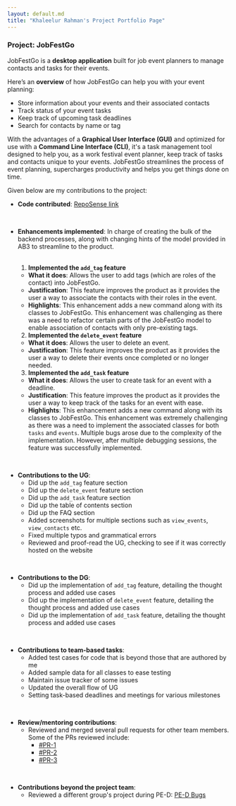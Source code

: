 ```yaml
---
layout: default.md
title: "Khaleelur Rahman's Project Portfolio Page"
---
```


### Project: JobFestGo

JobFestGo is a **desktop application** built for job event planners to manage contacts and tasks for their events.

Here’s an **overview** of how JobFestGo can help you with your event planning:
- Store information about your events and their associated contacts
- Track status of your event tasks
- Keep track of upcoming task deadlines
- Search for contacts by name or tag

With the advantages of a **Graphical User Interface (GUI)**
and optimized for use with a **Command Line Interface (CLI)**,
it's a task management tool designed to help you, as a work festival event planner,
keep track of tasks and contacts unique to your events. JobFestGo streamlines the process of event planning,
supercharges productivity and helps you get things done on time.

Given below are my contributions to the project:
* **Code contributed**: [RepoSense link](https://nus-cs2103-ay2324s1.github.io/tp-dashboard/?search=khaleelur-rahman&breakdown=true)

<br>

* **Enhancements implemented**:
  In charge of creating the bulk of the backend processes, along with changing hints of the model provided in AB3 to streamline to the product.

  <br>

  1) **Implemented the `add_tag` feature**
  - **What it does**: Allows the user to add tags (which are roles of the contact) into JobFestGo.
  - **Justification**: This feature improves the product as it provides the user a way to associate the contacts with their roles in the event.
  - **Highlights**: This enhancement adds a new command along with its classes to JobFestGo. This enhancement was challenging as there was a need to refactor certain parts of the JobFestGo model to enable association of contacts with only pre-existing tags.
  2) **Implemented the `delete_event` feature**
    - **What it does**: Allows the user to delete an event.
    - **Justification**: This feature improves the product as it provides the user a way to delete their events once completed or no longer needed.
  3) **Implemented the `add_task` feature**
    - **What it does**: Allows the user to create task for an event with a deadline.
    - **Justification**: This feature improves the product as it provides the user a way to keep track of the tasks for an event with ease.
    - **Highlights**: This enhancement adds a new command along with its classes to JobFestGo. This enhancement was extremely challenging as there was a need to implement the associated classes for both `tasks` and `events`. Multiple bugs arose due to the complexity of the implementation. However, after multiple debugging sessions, the feature was successfully implemented.


<br>

* **Contributions to the UG**:
  - Did up the `add_tag` feature section
  - Did up the `delete_event` feature section
  - Did up the `add_task` feature section
  - Did up the table of contents section
  - Did up the FAQ section
  - Added screenshots for multiple sections such as `view_events`, `view_contacts` etc.
  - Fixed multiple typos and grammatical errors
  - Reviewed and proof-read the UG, checking to see if it was correctly hosted on the website

<br>

* **Contributions to the DG**:
  - Did up the implementation of `add_tag` feature, detailing the thought process and added use cases
  - Did up the implementation of `delete_event` feature, detailing the thought process and added use cases
  - Did up the implementation of `add_task` feature, detailing the thought process and added use cases

<br>

* **Contributions to team-based tasks**:
  - Added test cases for code that is beyond those that are authored by me
  - Added sample data for all classes to ease testing
  - Maintain issue tracker of some issues
  - Updated the overall flow of UG
  - Setting task-based deadlines and meetings for various milestones

<br>

* **Review/mentoring contributions**:
  - Reviewed and merged several pull requests for other team members. Some of the PRs reviewed include:
    - [#PR-1](https://github.com/AY2324S1-CS2103T-T09-1/tp/pull/226)
    - [#PR-2](https://github.com/AY2324S1-CS2103T-T09-1/tp/pull/103)
    - [#PR-3](https://github.com/AY2324S1-CS2103T-T09-1/tp/pull/59)

<br>

* **Contributions beyond the project team**:
  - Reviewed a different group's project during PE-D: [PE-D Bugs](https://github.com/Khaleelur-Rahman/ped/issues)